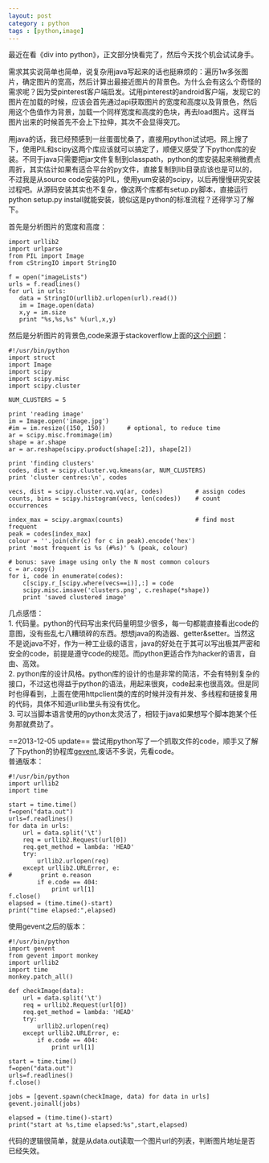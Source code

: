 ```yaml
---
layout: post
category : python
tags : [python,image]
---
```

最近在看《div into python》，正文部分快看完了，然后今天找个机会试试身手。

需求其实说简单也简单，说复杂用java写起来的话也挺麻烦的：遍历1w多张图片，确定图片的宽高，然后计算出最接近图片的背景色。为什么会有这么个奇怪的需求呢？因为受pinterest客户端启发。试用pinterest的android客户端，发现它的图片在加载的时候，应该会首先通过api获取图片的宽度和高度以及背景色，然后用这个色值作为背景，加载一个同样宽度和高度的色块，再去load图片。这样当图片出来的时候首先不会上下拉伸，其次不会显得突兀。

用java的话，我已经预感到一丝蛋蛋忧桑了，直接用python试试吧。网上搜了下，使用PIL和scipy这两个库应该就可以搞定了，顺便又感受了下python库的安装。不同于java只需要把jar文件复制到classpath，python的库安装起来稍微费点周折，其实估计如果有适合平台的py文件，直接复制到lib目录应该也是可以的，不过我是从source code安装的PIL，使用yum安装的scipy，以后再慢慢研究安装过程吧。从源码安装其实也不复杂，像这两个库都有setup.py脚本，直接运行python setup.py install就能安装，貌似这是python的标准流程？还得学习了解下。

首先是分析图片的宽度和高度：

	import urllib2
	import urlparse
	from PIL import Image
	from cStringIO import StringIO
	
	f = open("imageLists")
	urls = f.readlines()
	for url in urls:
	   data = StringIO(urllib2.urlopen(url).read())
	   im = Image.open(data)
	   x,y = im.size
	   print "%s,%s,%s" %(url,x,y)

然后是分析图片的背景色,code来源于stackoverflow上面的[这个问题](http://stackoverflow.com/questions/3241929/python-find-dominant-most-common-color-in-an-image)：


	#!/usr/bin/python
	import struct
	import Image
	import scipy
	import scipy.misc
	import scipy.cluster
	
	NUM_CLUSTERS = 5
	
	print 'reading image'
	im = Image.open('image.jpg')
	#im = im.resize((150, 150))      # optional, to reduce time
	ar = scipy.misc.fromimage(im)
	shape = ar.shape
	ar = ar.reshape(scipy.product(shape[:2]), shape[2])
	
	print 'finding clusters'
	codes, dist = scipy.cluster.vq.kmeans(ar, NUM_CLUSTERS)
	print 'cluster centres:\n', codes
	
	vecs, dist = scipy.cluster.vq.vq(ar, codes)         # assign codes
	counts, bins = scipy.histogram(vecs, len(codes))    # count occurrences
	
	index_max = scipy.argmax(counts)                    # find most frequent
	peak = codes[index_max]
	colour = ''.join(chr(c) for c in peak).encode('hex')
	print 'most frequent is %s (#%s)' % (peak, colour)
	
	# bonus: save image using only the N most common colours
	c = ar.copy()
	for i, code in enumerate(codes):
	    c[scipy.r_[scipy.where(vecs==i)],:] = code
	    scipy.misc.imsave('clusters.png', c.reshape(*shape))
	    print 'saved clustered image'

几点感悟：    
     1. 代码量。python的代码写出来代码量明显少很多，每一句都能直接看出code的意图，没有些乱七八糟琐碎的东西。想想java的构造器、getter&setter。当然这不是说java不好，作为一种工业级的语言，java的好处在于其可以写出极其严密和安全的code，前提是遵守code的规范。而python更适合作为hacker的语言，自由、高效。    
     2. python库的设计风格。python库的设计的也是非常的简洁，不会有特别复杂的接口，不过这也得益于python的语法，用起来很爽，code起来也很高效。但是同时也得看到，上面在使用httpclient类的库的时候并没有并发、多线程和链接复用的代码，具体不知道urllib里头有没有优化。    
     3. 可以当脚本语言使用的python太灵活了，相较于java如果想写个脚本跑某个任务那就费劲了。    


==2013-12-05 update==
尝试用python写了一个抓取文件的code，顺手又了解了下python的协程库[gevent](http://www.gevent.org/intro.html#installation),废话不多说，先看code。    
普通版本：

	#!/usr/bin/python
	import urllib2
	import time
	
	start = time.time()
	f=open("data.out")
	urls=f.readlines()
	for data in urls:
	    url = data.split('\t')
	    req = urllib2.Request(url[0])
	    req.get_method = lambda: 'HEAD'
	    try:
	        urllib2.urlopen(req)
	    except urllib2.URLError, e:
	#        print e.reason
	        if e.code == 404:
	            print url[1]
	f.close()
	elapsed = (time.time()-start)
	print("time elapsed:",elapsed)
	
使用gevent之后的版本：

	#!/usr/bin/python
	import gevent
	from gevent import monkey
	import urllib2
	import time
	monkey.patch_all()
	
	def checkImage(data):
	    url = data.split('\t')
	    req = urllib2.Request(url[0])
	    req.get_method = lambda: 'HEAD'
	    try:
	        urllib2.urlopen(req)
	    except urllib2.URLError, e:
	        if e.code == 404:
	            print url[1]
	    
	start = time.time()
	f=open("data.out")
	urls=f.readlines()
	f.close()
	
	jobs = [gevent.spawn(checkImage, data) for data in urls]
	gevent.joinall(jobs)
	
	elapsed = (time.time()-start)
	print("start at %s,time elapsed:%s",start,elapsed)

代码的逻辑很简单，就是从data.out读取一个图片url的列表，判断图片地址是否已经失效。
